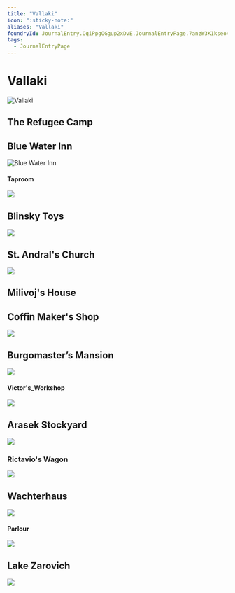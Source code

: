 ```yaml
---
title: "Vallaki"
icon: ":sticky-note:"
aliases: "Vallaki"
foundryId: JournalEntry.OqiPpgOGgup2xDvE.JournalEntryPage.7anzW3K1kseo4qRc
tags:
  - JournalEntryPage
---
```


# Vallaki
![Vallaki](https://raw.githubusercontent.com/SkroxiousDM/SkroxiousDM/refs/heads/main/assets/Vallaki%2018x10.webp)
## The Refugee Camp 

## Blue Water Inn
![Blue Water Inn](https://raw.githubusercontent.com/SkroxiousDM/SkroxiousDM/refs/heads/main/assets/Blue%20Water%20Inn%2018x10.webp)
#### Taproom
![](https://www.reddit.com/r/CurseofStrahd/comments/16k9oqj/art_of_the_blue_water_inn_taproom_by_me/#lightbox)
## Blinsky Toys
![](https://raw.githubusercontent.com/SkroxiousDM/SkroxiousDM/refs/heads/main/assets/Blinsky%20Toys%2018x10.webp)
## St. Andral's Church
![](https://raw.githubusercontent.com/SkroxiousDM/SkroxiousDM/refs/heads/main/assets/Saint%20Andrals%20Church%2018x10.webp)
## Milivoj's House

## Coffin Maker's Shop
![](https://raw.githubusercontent.com/SkroxiousDM/SkroxiousDM/refs/heads/main/assets/Coffin%20Makers%20Shop%2018x10.webp)
## Burgomaster’s Mansion 
![](https://raw.githubusercontent.com/SkroxiousDM/SkroxiousDM/refs/heads/main/assets/Burgomasters%20Mansion%2018x10.webp)
#### Victor's_Workshop
![](https://raw.githubusercontent.com/SkroxiousDM/SkroxiousDM/refs/heads/main/assets/victors_workshop.jpg)
## Arasek Stockyard
![](https://raw.githubusercontent.com/SkroxiousDM/SkroxiousDM/refs/heads/main/assets/Arasek%20Stockyard%2018x10.webp)
### Rictavio's Wagon
![](https://raw.githubusercontent.com/SkroxiousDM/SkroxiousDM/refs/heads/main/assets/rictavios_wagon.jpg)
## Wachterhaus
![](https://raw.githubusercontent.com/SkroxiousDM/SkroxiousDM/refs/heads/main/assets/Wachterhaus%2018x10.webp)
#### Parlour
![](https://uploads.worldanvil.com/uploads/images/Fiona's%20Parlor.png)
## Lake Zarovich
![](https://raw.githubusercontent.com/SkroxiousDM/SkroxiousDM/refs/heads/main/assets/LakeZarovich%2018x10.webp)

